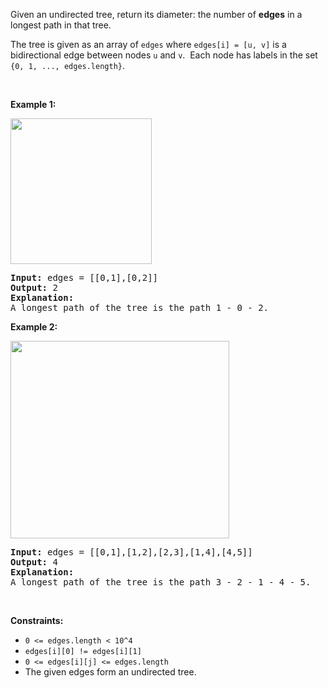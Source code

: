 <div><p>Given an undirected tree, return&nbsp;its diameter: the number of <strong>edges</strong> in a longest path in that tree.</p>

<p>The tree is given as an array&nbsp;of&nbsp;<code>edges</code>&nbsp;where <code>edges[i] = [u, v]</code> is a bidirectional edge between nodes&nbsp;<code>u</code> and <code>v</code>.&nbsp; Each node has&nbsp;labels in the set <code>{0, 1, ..., edges.length}</code>.</p>

<p>&nbsp;</p>
<p><strong>Example 1:</strong></p>

<p><img alt="" src="https://assets.leetcode.com/uploads/2019/06/14/1397_example_1.PNG" style="width: 226px; height: 233px;"></p>

<pre><strong>Input:</strong> edges = [[0,1],[0,2]]
<strong>Output:</strong> 2
<strong>Explanation: </strong>
A longest path of the tree is the path 1 - 0 - 2.
</pre>

<p><strong>Example 2:</strong></p>

<p><img alt="" src="https://assets.leetcode.com/uploads/2019/06/14/1397_example_2.PNG" style="width: 350px; height: 316px;"></p>

<pre><strong>Input:</strong> edges = [[0,1],[1,2],[2,3],[1,4],[4,5]]
<strong>Output:</strong> 4
<strong>Explanation: </strong>
A longest path of the tree is the path 3 - 2 - 1 - 4 - 5.
</pre>

<p>&nbsp;</p>
<p><strong>Constraints:</strong></p>

<ul>
	<li><code>0 &lt;= edges.length &lt;&nbsp;10^4</code></li>
	<li><code>edges[i][0] != edges[i][1]</code></li>
	<li><code>0 &lt;= edges[i][j] &lt;= edges.length</code></li>
	<li>The given edges form an undirected tree.</li>
</ul>
</div>
